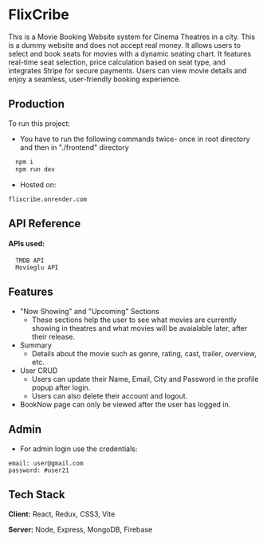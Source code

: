 
# FlixCribe

This is a Movie Booking Website system for Cinema Theatres in a city. This is a dummy website and does not accept real money. It allows users to select and book seats for movies with a dynamic seating chart. It features real-time seat selection, price calculation based on seat type, and integrates Stripe for secure payments. Users can view movie details and enjoy a seamless, user-friendly booking experience.


## Production

To run this project:

- You have to run the following commands twice- once in root directory and then in "./frontend" directory

```bash
  npm i
  npm run dev
```
- Hosted on:

```
flixcribe.onrender.com
```



## API Reference

#### APIs used:

```
  TMDB API
  Movieglu API
```


## Features

- "Now Showing" and "Upcoming" Sections
    - These sections help the user to see what movies are currently showing in theatres and what movies will be avaialable later, after their release.
- Summary
    - Details about the movie such as genre, rating, cast, trailer, overview, etc.
- User CRUD
    - Users can update their Name, Email, City and Password in the profile popup after login.
    - Users can also delete their account and logout.
- BookNow page can only be viewed after the user has logged in.


## Admin

- For admin login use the credentials:
```
email: user@gmail.com
password: #user21
```
## Tech Stack

**Client:** React, Redux, CSS3, Vite

**Server:** Node, Express, MongoDB, Firebase


